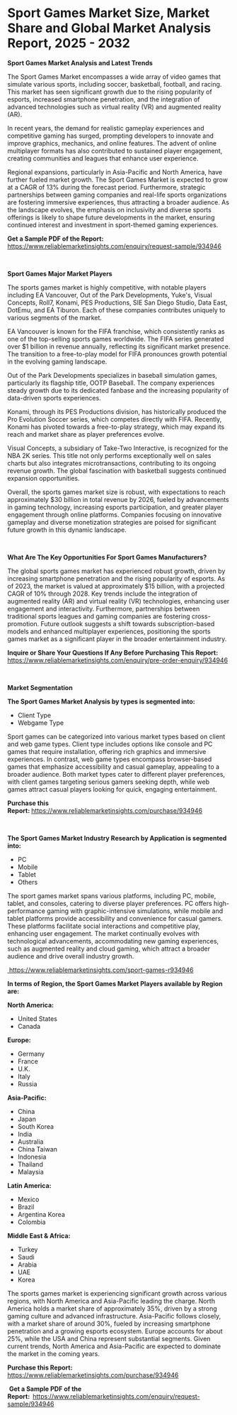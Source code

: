 <p><h1>Sport Games Market Size, Market Share and Global Market Analysis Report, 2025 - 2032</h1></p><p><strong>Sport Games Market Analysis and Latest Trends</strong></p>
<p><p>The Sport Games Market encompasses a wide array of video games that simulate various sports, including soccer, basketball, football, and racing. This market has seen significant growth due to the rising popularity of esports, increased smartphone penetration, and the integration of advanced technologies such as virtual reality (VR) and augmented reality (AR). </p><p>In recent years, the demand for realistic gameplay experiences and competitive gaming has surged, prompting developers to innovate and improve graphics, mechanics, and online features. The advent of online multiplayer formats has also contributed to sustained player engagement, creating communities and leagues that enhance user experience.</p><p>Regional expansions, particularly in Asia-Pacific and North America, have further fueled market growth. The Sport Games Market is expected to grow at a CAGR of 13% during the forecast period. Furthermore, strategic partnerships between gaming companies and real-life sports organizations are fostering immersive experiences, thus attracting a broader audience. As the landscape evolves, the emphasis on inclusivity and diverse sports offerings is likely to shape future developments in the market, ensuring continued interest and investment in sport-themed gaming experiences.</p></p>
<p><strong>Get a Sample PDF of the Report:&nbsp;</strong> <a href="https://www.reliablemarketinsights.com/enquiry/request-sample/934946?utm_campaign=2788&utm_medium=2&utm_source=Github&utm_content=ia&utm_term=18042025&utm_id=sport-games">https://www.reliablemarketinsights.com/enquiry/request-sample/934946</a></p>
<p>&nbsp;</p>
<p><strong>Sport Games Major Market Players</strong></p>
<p><p>The sports games market is highly competitive, with notable players including EA Vancouver, Out of the Park Developments, Yuke's, Visual Concepts, Roll7, Konami, PES Productions, SIE San Diego Studio, Data East, DotEmu, and EA Tiburon. Each of these companies contributes uniquely to various segments of the market.</p><p>EA Vancouver is known for the FIFA franchise, which consistently ranks as one of the top-selling sports games worldwide. The FIFA series generated over $1 billion in revenue annually, reflecting its significant market presence. The transition to a free-to-play model for FIFA pronounces growth potential in the evolving gaming landscape.</p><p>Out of the Park Developments specializes in baseball simulation games, particularly its flagship title, OOTP Baseball. The company experiences steady growth due to its dedicated fanbase and the increasing popularity of data-driven sports experiences.</p><p>Konami, through its PES Productions division, has historically produced the Pro Evolution Soccer series, which competes directly with FIFA. Recently, Konami has pivoted towards a free-to-play strategy, which may expand its reach and market share as player preferences evolve.</p><p>Visual Concepts, a subsidiary of Take-Two Interactive, is recognized for the NBA 2K series. This title not only performs exceptionally well on sales charts but also integrates microtransactions, contributing to its ongoing revenue growth. The global fascination with basketball suggests continued expansion opportunities.</p><p>Overall, the sports games market size is robust, with expectations to reach approximately $30 billion in total revenue by 2026, fueled by advancements in gaming technology, increasing esports participation, and greater player engagement through online platforms. Companies focusing on innovative gameplay and diverse monetization strategies are poised for significant future growth in this dynamic landscape.</p></p>
<p>&nbsp;</p>
<p><strong>What Are The Key Opportunities For Sport Games Manufacturers?</strong></p>
<p><p>The global sports games market has experienced robust growth, driven by increasing smartphone penetration and the rising popularity of esports. As of 2023, the market is valued at approximately $15 billion, with a projected CAGR of 10% through 2028. Key trends include the integration of augmented reality (AR) and virtual reality (VR) technologies, enhancing user engagement and interactivity. Furthermore, partnerships between traditional sports leagues and gaming companies are fostering cross-promotion. Future outlook suggests a shift towards subscription-based models and enhanced multiplayer experiences, positioning the sports games market as a significant player in the broader entertainment industry.</p></p>
<p><strong>Inquire or Share Your Questions If Any Before Purchasing This Report:</strong> <a href="https://www.reliablemarketinsights.com/enquiry/pre-order-enquiry/934946?utm_campaign=2788&utm_medium=2&utm_source=Github&utm_content=ia&utm_term=18042025&utm_id=sport-games">https://www.reliablemarketinsights.com/enquiry/pre-order-enquiry/934946</a></p>
<p>&nbsp;</p>
<p><strong>Market Segmentation</strong></p>
<p><strong>The Sport Games Market Analysis by types is segmented into:</strong></p>
<p><ul><li>Client Type</li><li>Webgame Type</li></ul></p>
<p><p>Sport games can be categorized into various market types based on client and web game types. Client type includes options like console and PC games that require installation, offering rich graphics and immersive experiences. In contrast, web game types encompass browser-based games that emphasize accessibility and casual gameplay, appealing to a broader audience. Both market types cater to different player preferences, with client games targeting serious gamers seeking depth, while web games attract casual players looking for quick, engaging entertainment.</p></p>
<p><strong>Purchase this Report:&nbsp;</strong><a href="https://www.reliablemarketinsights.com/purchase/934946?utm_campaign=2788&utm_medium=2&utm_source=Github&utm_content=ia&utm_term=18042025&utm_id=sport-games">https://www.reliablemarketinsights.com/purchase/934946</a></p>
<p>&nbsp;</p>
<p><strong>The Sport Games Market Industry Research by Application is segmented into:</strong></p>
<p><ul><li>PC</li><li>Mobile</li><li>Tablet</li><li>Others</li></ul></p>
<p><p>The sport games market spans various platforms, including PC, mobile, tablet, and consoles, catering to diverse player preferences. PC offers high-performance gaming with graphic-intensive simulations, while mobile and tablet platforms provide accessibility and convenience for casual gamers. These platforms facilitate social interactions and competitive play, enhancing user engagement. The market continually evolves with technological advancements, accommodating new gaming experiences, such as augmented reality and cloud gaming, which attract a broader audience and drive overall industry growth.</p></p>
<p><a href="https://www.reliablemarketinsights.com/sport-games-r934946?utm_campaign=2788&utm_medium=2&utm_source=Github&utm_content=ia&utm_term=18042025&utm_id=sport-games">&nbsp;https://www.reliablemarketinsights.com/sport-games-r934946</a></p>
<p><strong>In terms of Region, the Sport Games Market Players available by Region are:</strong></p>
<p>
    <p> <strong> North America: </strong>
        <ul>
            <li>United States</li>
            <li>Canada</li>
        </ul>
        </p> 
    <p> <strong> Europe: </strong>
        <ul>
            <li>Germany</li>
            <li>France</li>
            <li>U.K.</li>
            <li>Italy</li>
            <li>Russia</li>
        </ul>
        </p> 
    <p> <strong> Asia-Pacific: </strong>
        <ul>
            <li>China</li>
            <li>Japan</li>
            <li>South Korea</li>
            <li>India</li>
            <li>Australia</li>
            <li>China Taiwan</li>
            <li>Indonesia</li>
            <li>Thailand</li>
            <li>Malaysia</li>
        </ul>
        </p> 
    <p> <strong> Latin America: </strong>
        <ul>
            <li>Mexico</li>
            <li>Brazil</li>
            <li>Argentina Korea</li>
            <li>Colombia</li>
        </ul>
        </p> 
    <p> <strong> Middle East & Africa: </strong>
        <ul>
            <li>Turkey</li>
            <li>Saudi</li>
            <li>Arabia</li>
            <li>UAE</li>
            <li>Korea</li>
        </ul>
    </p>
    </p>
<p><p>The sports games market is experiencing significant growth across various regions, with North America and Asia-Pacific leading the charge. North America holds a market share of approximately 35%, driven by a strong gaming culture and advanced infrastructure. Asia-Pacific follows closely, with a market share of around 30%, fueled by increasing smartphone penetration and a growing esports ecosystem. Europe accounts for about 25%, while the USA and China represent substantial segments. Given current trends, North America and Asia-Pacific are expected to dominate the market in the coming years.</p></p>
<p><strong>Purchase this Report: </strong><a href="https://www.reliablemarketinsights.com/purchase/934946?utm_campaign=2788&utm_medium=2&utm_source=Github&utm_content=ia&utm_term=18042025&utm_id=sport-games">https://www.reliablemarketinsights.com/purchase/934946</a></p>
<p>&nbsp;<strong>Get a Sample PDF of the Report:&nbsp;&nbsp;</strong><a href="https://www.reliablemarketinsights.com/enquiry/request-sample/934946?utm_campaign=2788&utm_medium=2&utm_source=Github&utm_content=ia&utm_term=18042025&utm_id=sport-games">https://www.reliablemarketinsights.com/enquiry/request-sample/934946</a></p>
<p><strong></strong></p>
<p><p></p><p></p><p></p></p>